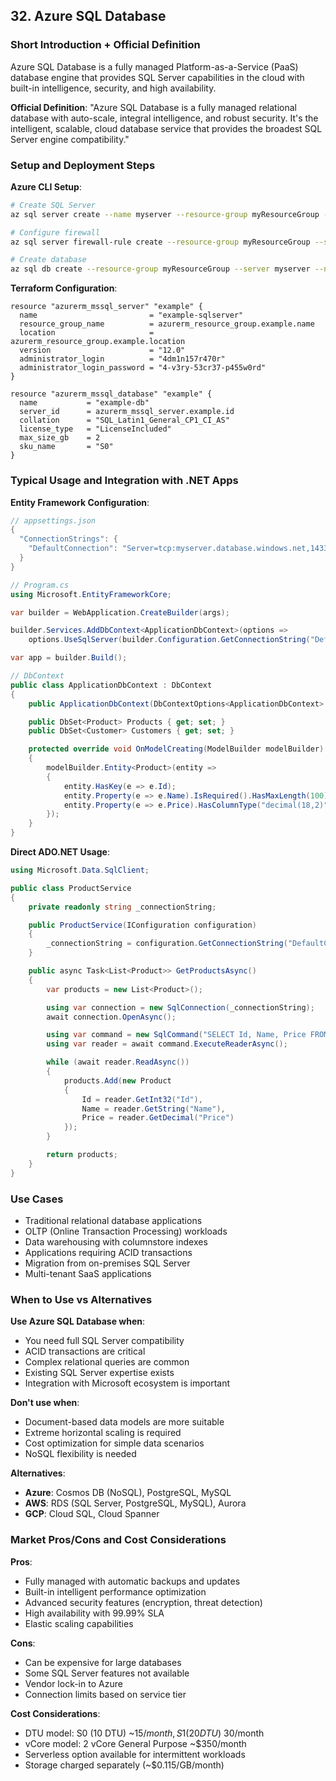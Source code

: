 ## 32. Azure SQL Database

### Short Introduction + Official Definition

Azure SQL Database is a fully managed Platform-as-a-Service (PaaS) database engine that provides SQL Server capabilities in the cloud with built-in intelligence, security, and high availability.

**Official Definition**: "Azure SQL Database is a fully managed relational database with auto-scale, integral intelligence, and robust security. It's the intelligent, scalable, cloud database service that provides the broadest SQL Server engine compatibility."

### Setup and Deployment Steps

**Azure CLI Setup**:

```bash
# Create SQL Server
az sql server create --name myserver --resource-group myResourceGroup --location eastus --admin-user myadmin --admin-password MyPassword123!

# Configure firewall
az sql server firewall-rule create --resource-group myResourceGroup --server myserver --name AllowAzureIps --start-ip-address 0.0.0.0 --end-ip-address 0.0.0.0

# Create database
az sql db create --resource-group myResourceGroup --server myserver --name mydatabase --service-objective S0
```

**Terraform Configuration**:

```hcl
resource "azurerm_mssql_server" "example" {
  name                         = "example-sqlserver"
  resource_group_name          = azurerm_resource_group.example.name
  location                     = azurerm_resource_group.example.location
  version                      = "12.0"
  administrator_login          = "4dm1n157r470r"
  administrator_login_password = "4-v3ry-53cr37-p455w0rd"
}

resource "azurerm_mssql_database" "example" {
  name           = "example-db"
  server_id      = azurerm_mssql_server.example.id
  collation      = "SQL_Latin1_General_CP1_CI_AS"
  license_type   = "LicenseIncluded"
  max_size_gb    = 2
  sku_name       = "S0"
}
```

### Typical Usage and Integration with .NET Apps

**Entity Framework Configuration**:

```csharp
// appsettings.json
{
  "ConnectionStrings": {
    "DefaultConnection": "Server=tcp:myserver.database.windows.net,1433;Database=mydatabase;User ID=myadmin;Password=MyPassword123!;Encrypt=True;TrustServerCertificate=False;Connection Timeout=30;"
  }
}

// Program.cs
using Microsoft.EntityFrameworkCore;

var builder = WebApplication.CreateBuilder(args);

builder.Services.AddDbContext<ApplicationDbContext>(options =>
    options.UseSqlServer(builder.Configuration.GetConnectionString("DefaultConnection")));

var app = builder.Build();

// DbContext
public class ApplicationDbContext : DbContext
{
    public ApplicationDbContext(DbContextOptions<ApplicationDbContext> options) : base(options) { }

    public DbSet<Product> Products { get; set; }
    public DbSet<Customer> Customers { get; set; }

    protected override void OnModelCreating(ModelBuilder modelBuilder)
    {
        modelBuilder.Entity<Product>(entity =>
        {
            entity.HasKey(e => e.Id);
            entity.Property(e => e.Name).IsRequired().HasMaxLength(100);
            entity.Property(e => e.Price).HasColumnType("decimal(18,2)");
        });
    }
}
```

**Direct ADO.NET Usage**:

```csharp
using Microsoft.Data.SqlClient;

public class ProductService
{
    private readonly string _connectionString;

    public ProductService(IConfiguration configuration)
    {
        _connectionString = configuration.GetConnectionString("DefaultConnection");
    }

    public async Task<List<Product>> GetProductsAsync()
    {
        var products = new List<Product>();

        using var connection = new SqlConnection(_connectionString);
        await connection.OpenAsync();

        using var command = new SqlCommand("SELECT Id, Name, Price FROM Products", connection);
        using var reader = await command.ExecuteReaderAsync();

        while (await reader.ReadAsync())
        {
            products.Add(new Product
            {
                Id = reader.GetInt32("Id"),
                Name = reader.GetString("Name"),
                Price = reader.GetDecimal("Price")
            });
        }

        return products;
    }
}
```

### Use Cases

- Traditional relational database applications
- OLTP (Online Transaction Processing) workloads
- Data warehousing with columnstore indexes
- Applications requiring ACID transactions
- Migration from on-premises SQL Server
- Multi-tenant SaaS applications

### When to Use vs Alternatives

**Use Azure SQL Database when**:

- You need full SQL Server compatibility
- ACID transactions are critical
- Complex relational queries are common
- Existing SQL Server expertise exists
- Integration with Microsoft ecosystem is important

**Don't use when**:

- Document-based data models are more suitable
- Extreme horizontal scaling is required
- Cost optimization for simple data scenarios
- NoSQL flexibility is needed

**Alternatives**:

- **Azure**: Cosmos DB (NoSQL), PostgreSQL, MySQL
- **AWS**: RDS (SQL Server, PostgreSQL, MySQL), Aurora
- **GCP**: Cloud SQL, Cloud Spanner

### Market Pros/Cons and Cost Considerations

**Pros**:

- Fully managed with automatic backups and updates
- Built-in intelligent performance optimization
- Advanced security features (encryption, threat detection)
- High availability with 99.99% SLA
- Elastic scaling capabilities

**Cons**:

- Can be expensive for large databases
- Some SQL Server features not available
- Vendor lock-in to Azure
- Connection limits based on service tier

**Cost Considerations**:

- DTU model: S0 (10 DTU) ~$15/month, S1 (20 DTU) ~$30/month
- vCore model: 2 vCore General Purpose ~$350/month
- Serverless option available for intermittent workloads
- Storage charged separately (~$0.115/GB/month)

